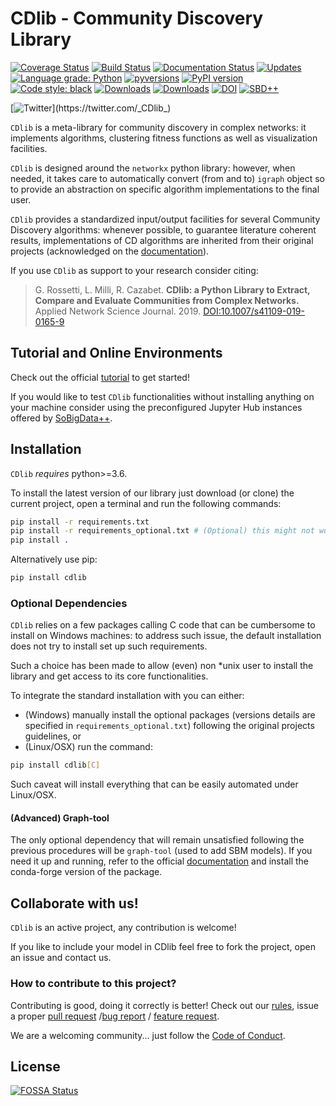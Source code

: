 # CDlib - Community Discovery Library
[![Coverage Status](https://coveralls.io/repos/github/GiulioRossetti/cdlib/badge.svg?branch=master)](https://coveralls.io/github/GiulioRossetti/cdlib?branch=master)
[![Build Status](https://travis-ci.org/GiulioRossetti/cdlib.svg?branch=master)](https://travis-ci.org/GiulioRossetti/cdlib)
[![Documentation Status](https://readthedocs.org/projects/cdlib/badge/?version=latest)](http://cdlib.readthedocs.io/en/latest/?badge=latest)
[![Updates](https://pyup.io/repos/github/GiulioRossetti/cdlib/shield.svg)](https://pyup.io/repos/github/GiulioRossetti/cdlib/)
[![Language grade: Python](https://img.shields.io/lgtm/grade/python/g/GiulioRossetti/nclib.svg?logo=lgtm&logoWidth=18)](https://lgtm.com/projects/g/GiulioRossetti/nclib/context:python)
[![pyversions](https://img.shields.io/pypi/pyversions/cdlib.svg)](https://badge.fury.io/py/cdlib)
[![PyPI version](https://badge.fury.io/py/cdlib.svg)](https://badge.fury.io/py/cdlib)
[![Code style: black](https://img.shields.io/badge/code%20style-black-000000.svg)](https://github.com/psf/black)
[![Downloads](https://pepy.tech/badge/cdlib/month)](https://pepy.tech/project/cdlib)
[![Downloads](https://pepy.tech/badge/cdlib)](https://pepy.tech/project/cdlib)
[![DOI](https://zenodo.org/badge/DOI/10.5281/zenodo.4575156.svg)](https://doi.org/10.5281/zenodo.4575156)
[![SBD++](https://img.shields.io/badge/Available%20on-SoBigData%2B%2B-green)](https://sobigdata.d4science.org/group/sobigdata-gateway/explore?siteId=20371853)


[![Twitter](https://img.shields.io/twitter/url/https/twitter.com/_CDlib_.svg?style=social&label=Follow%20%40_CDlib_)](https://twitter.com/_CDlib_)

<!---
[![FOSSA Status](https://app.fossa.io/api/projects/git%2Bgithub.com%2FGiulioRossetti%2Fcdlib.svg?type=shield)](https://app.fossa.io/projects/git%2Bgithub.com%2FGiulioRossetti%2Fcdlib?ref=badge_shield)
--->

``CDlib`` is a meta-library for community discovery in complex networks: it implements algorithms, clustering fitness functions as well as visualization facilities.


``CDlib`` is designed around the ``networkx`` python library: however, when needed, it takes care to automatically convert (from and to) ``igraph`` object so to provide an abstraction on specific algorithm implementations to the final user.

``CDlib`` provides a standardized input/output facilities for several Community Discovery algorithms: whenever possible, to guarantee literature coherent results, implementations of CD algorithms are inherited from their original projects (acknowledged on the [documentation](https://cdlib.readthedocs.io)).


If you use ``CDlib`` as support to your research consider citing:

> G. Rossetti, L. Milli, R. Cazabet.
> **CDlib: a Python Library to Extract, Compare and Evaluate Communities from Complex Networks.**
> Applied Network Science Journal. 2019. 
> [DOI:10.1007/s41109-019-0165-9]()

## Tutorial and Online Environments

Check out the official [tutorial](https://colab.research.google.com/github/GiulioRossetti/cdlib/blob/master/docs/CDlib.ipynb) to get started!

If you would like to test ``CDlib`` functionalities without installing anything on your machine consider using the preconfigured Jupyter Hub instances offered by [SoBigData++](https://sobigdata.d4science.org/group/sobigdata-gateway/explore?siteId=20371853).

## Installation

``CDlib`` *requires* python>=3.6.

To install the latest version of our library just download (or clone) the current project, open a terminal and run the following commands:

```bash
pip install -r requirements.txt
pip install -r requirements_optional.txt # (Optional) this might not work in Windows systems due to C-based dependencies.
pip install .
```

Alternatively use pip:
```bash
pip install cdlib
```

### Optional Dependencies
``CDlib`` relies on a few packages calling C code that can be cumbersome to install on Windows machines: to address such issue, the default installation does not try to install set up such requirements.

Such a choice has been made to allow (even) non *unix user to install the library and get access to its core functionalities. 

To integrate the standard installation with you can either:

- (Windows) manually install the optional packages (versions details are specified in ``requirements_optional.txt``) following the original projects guidelines, or
- (Linux/OSX) run the command:

```bash
pip install cdlib[C]
```

Such caveat will install everything that can be easily automated under Linux/OSX. 

#### (Advanced) Graph-tool
The only optional dependency that will remain unsatisfied following the previous procedures will be ``graph-tool`` (used to add SBM models). 
If you need it up and running, refer to the official [documentation](https://git.skewed.de/count0/graph-tool/wikis/installation-instructions) and install the conda-forge version of the package.

## Collaborate with us!

``CDlib`` is an active project, any contribution is welcome!

If you like to include your model in CDlib feel free to fork the project, open an issue and contact us.

### How to contribute to this project?

Contributing is good, doing it correctly is better! Check out our [rules](https://github.com/GiulioRossetti/cdlib/blob/master/.github/CONTRIBUTING.md), issue a proper [pull request](https://github.com/GiulioRossetti/cdlib/blob/master/.github/PULL_REQUEST_TEMPLATE.md) /[bug report](https://github.com/GiulioRossetti/cdlib/blob/master/.github/ISSUE_TEMPLATE/bug_report.md) / [feature request](https://github.com/GiulioRossetti/cdlib/blob/master/.github/ISSUE_TEMPLATE/feature_request.md).

We are a welcoming community... just follow the [Code of Conduct](https://github.com/GiulioRossetti/cdlib/blob/master/.github/CODE_OF_CONDUCT.md).


## License
[![FOSSA Status](https://app.fossa.io/api/projects/git%2Bgithub.com%2FGiulioRossetti%2Fcdlib.svg?type=large)](https://app.fossa.io/projects/git%2Bgithub.com%2FGiulioRossetti%2Fcdlib?ref=badge_large)
